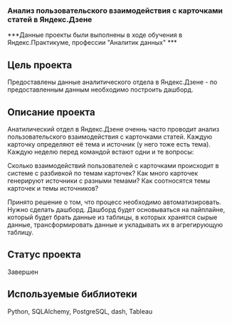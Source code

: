 ### Анализ пользовательского взаимодействия с карточками статей в Яндекс.Дзене 

***Данные проекты были выполнены в ходе обучения в Яндекс.Практикуме, профессии "Аналитик данных" ***

## Цель проекта

Предоставлены данные аналитического отдела в Яндекс.Дзене - по предоставленным данным необходимо построить дашборд.

## Описание проекта

Анатилический отдел в Яндекс.Дзене оченнь часто проводит анализ пользовательского взаимодействия с карточками статей.
Каждую карточку определяют её тема и источник (у него тоже есть тема). Каждую неделю перед командой встают одни и те вопросы:

Сколько взаимодействий пользователей с карточками происходит в системе с разбивкой по темам карточек?
Как много карточек генерируют источники с разными темами?
Как соотносятся темы карточек и темы источников?

Принято решение о том, что процесс необходимо автоматизировать. Нужно сделать дашборд.
Дашборд будет основываться на пайплайне, который будет брать данные из таблицы, в которых хранятся сырые данные, трансформировать данные и укладывать их в агрегирующую таблицу.

## Статус проекта

Завершен

## Используемые библиотеки
Python, SQLAlchemy, PostgreSQL, dash, Tableau
